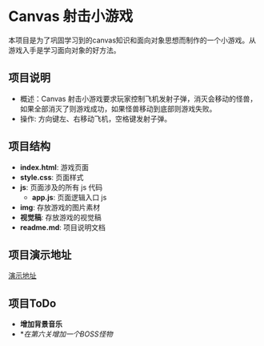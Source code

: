 # Canvas 射击小游戏
本项目是为了巩固学习到的canvas知识和面向对象思想而制作的一个小游戏。从游戏入手是学习面向对象的好方法。

## 项目说明
- 概述：Canvas 射击小游戏要求玩家控制飞机发射子弹，消灭会移动的怪兽，如果全部消灭了则游戏成功，如果怪兽移动到底部则游戏失败。
- 操作: 方向键左、右移动飞机，空格键发射子弹。

## 项目结构
- **index.html**: 游戏页面
- **style.css**: 页面样式
- **js**: 页面涉及的所有 js 代码
  - **app.js**: 页面逻辑入口 js
- **img**: 存放游戏的图片素材
- **视觉稿**: 存放游戏的视觉稿
- **readme.md**: 项目说明文档


## 项目演示地址
[演示地址](https://mluka.github.io/CanvasShotGame/index.html)

## 项目ToDo
- **增加背景音乐**
- **在第六关增加一个BOSS怪物*

